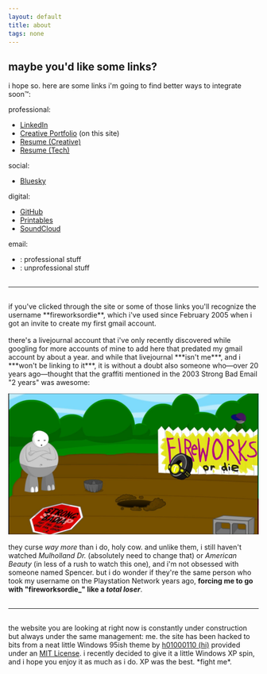 ```yaml
---
layout: default
title: about
tags: none
---
```

## maybe you'd like some links?
i hope so. here are some links i'm going to find better ways to integrate soon™:

professional:
<ul>
    <li><a href="https://www.linkedin.com/in/cmd0328/" target="_blank">LinkedIn</a></li>
    <li><a href="https://cdrive.site/myprojects/creative">Creative Portfolio</a> (on this site)</li>
    <li><a href="/assets/pdf/2025-02-cmd-resume-media-creative-np.pdf" target="_blank">Resume (Creative)</a></li>
    <li><a href="/assets/pdf/2025-02-cmd-resume-infosec-tech-np.pdf" target="_blank">Resume (Tech)</a></li>
</ul>

social:
<ul>
    <li><a href="https://bsky.app/profile/fireworksordie.com" target="_blank">Bluesky</a></li>
</ul>

digital:
<ul>
    <li><a href="https://github.com/fireworksordie" target="_blank">GitHub</a></li>
    <li><a href="https://www.printables.com/@fireworksordie" target="_blank">Printables</a></li>
    <li><a href="https://soundcloud.com/fireworksordie" target="_blank">SoundCloud</a></li>
</ul>

email:
<ul>
    <li><span id="cmd-email-placeholder"></span>: professional stuff</li>
    <li><span id="fod-email-placeholder"></span>: unprofessional stuff</li>
</ul>

<script>
    var eDone1 = 'christian.m.davis'+'@'+'gmail'+'.'+'com';
    document.getElementById('cmd-email-placeholder').innerHTML = '<a href="mailto:'+eDone1+'">'+eDone1+'</a>';
    var eDone2 = 'fireworksordie'+'@'+'gmail'+'.'+'com';
    document.getElementById('fod-email-placeholder').innerHTML = '<a href="mailto:'+eDone2+'">'+eDone2+'</a>';
</script>

<hr style="height:2px; visibility:hidden;" />

***
<hr style="height:2px; visibility:hidden;" />
if you've clicked through the site or some of those links you'll recognize the username **fireworksordie**, which i've used since February 2005 when i got an invite to create my first gmail account.<br><br>
there's a livejournal account that i've only recently discovered while googling for more accounts of mine to add here that predated my gmail account by about a year. and while that livejournal ***isn't me***, and i ***won't be linking to it***, it is without a doubt also someone who—over 20 years ago—thought that the graffiti mentioned in the 2003 Strong Bad Email "2 years" was awesome:

<a href="https://youtu.be/d7eePF65T8o?t=76" target="_blank"> <img src="/assets/images/2years.jpg" alt="cover" class="yc-img"> </a>

they curse *way more* than i do, holy cow. and unlike them, i still haven't watched *Mulholland Dr.* (absolutely need to change that) or *American Beauty* (in less of a rush to watch this one), and i'm not obsessed with someone named Spencer. but i do wonder if they're the same person who took my username on the Playstation Network years ago, **forcing me to go with "fireworksordie_" like a *total loser***.
<hr style="height:2px; visibility:hidden;" />

***
<hr style="height:2px; visibility:hidden;" />
the website you are looking at right now is constantly under construction but always under the same management: me. the site has been hacked to bits from a neat little Windows 95ish theme by <a href="http://github.com/h01000110" target="_blank">h01000110 (hi)</a> provided under an <a href="https://github.com/h01000110/h01000110.github.io/blob/master/LICENSE" target="_blank">MIT License</a>. i recently decided to give it a little Windows XP spin, and i hope you enjoy it as much as i do. XP was the best. *fight me*.